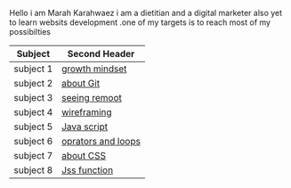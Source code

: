 Hello i am Marah Karahwaez i am a dietitian and a digital marketer  also yet to learn websits development .one of my targets is to reach most of my possibilties 

Subject | Second Header
------------ | -------------
subject 1 | [growth mindset](https://marahq.github.io/reading_notes/growth)
subject 2 | [about Git](https://marahq.github.io/reading_notes/aboutGit)
subject 3 |[seeing remoot](https://marahq.github.io/reading_notes/seeingremoot)
subject 4 |[wireframing](https://marahq.github.io/reading_notes/read03)
subject 5 |[Java script](https://marahq.github.io/reading_notes/read04)
subject 6 | [oprators and loops](https://marahq.github.io/reading_notes/read05)
subject 7 |[about CSS](https://marahq.github.io/reading_notes/read06)
subject 8 |[Jss function](https://marahq.github.io/reading_notes/)